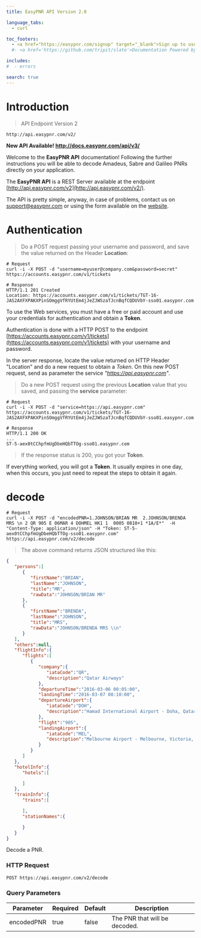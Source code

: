 ```yaml
---
title: EasyPNR API Version 2.0

language_tabs:
  - curl

toc_footers:
  - <a href="https://easypnr.com/signup" target="_blank">Sign up to use this API</a>
  #- <a href='https://github.com/tripit/slate'>Documentation Powered by Slate</a>

includes:
#  - errors

search: true
---
```


# Introduction

> API Endpoint Version 2

```
http://api.easypnr.com/v2/
```

**New API Available! http://docs.easypnr.com/api/v3/**

Welcome to the **EasyPNR API** documentation! Following the further instructions you will be able to decode Amadeus, Sabre and Galileo PNRs directly on your application.

The **EasyPNR API** is a REST Server available at the endpoint [http://api.easypnr.com/v2](http://api.easypnr.com/v2/).

The API is pretty simple, anyway, in case of problems, contact us on [support@easypnr.com](mailto:support@easypnr.com) or using the form available on the [website](http://www.easypnr.com/contact]).


# Authentication

> Do a POST request passing your username and password, and save the value returned on the Header **Location**:

```curl
# Request
curl -i -X POST -d "username=myuser@company.com&password=secret" https://accounts.easypnr.com/v1/tickets

# Response
HTTP/1.1 201 Created
Location: https://accounts.easypnr.com/v1/tickets/TGT-16-JAS2AXFXPAKXPinSOmggVfRYUtEm4jJeZJWSzaTJcnBqfCQDUVbY-sso01.easypnr.com
```
To use the Web services, you must have a free or paid account and use your credentials for authentication and obtain a **Token**.

Authentication is done with a HTTP POST to the endpoint [https://accounts.easypnr.com/v1/tickets](https://accounts.easypnr.com/v1/tickets) with your username and password.

In the server response, locate the value returned on HTTP Header "Location" and do a new request to obtain a *Token*. On this new POST request, send as parameter the service *"https://api.easypnr.com"*.

> Do a new POST request using the previous **Location** value that you saved, and passing the **service** parameter:

```curl
# Request
curl -i -X POST -d "service=https://api.easypnr.com" https://accounts.easypnr.com/v1/tickets/TGT-16-JAS2AXFXPAKXPinSOmggVfRYUtEm4jJeZJWSzaTJcnBqfCQDUVbY-sso01.easypnr.com

# Response
HTTP/1.1 200 OK
...
ST-5-aex0tCChpfmUgDbeHQbTTOg-sso01.easypnr.com
```

> If the response status is 200, you got your **Token**.

If everything worked, you will got a **Token**. It usually expires in one day, when this occurs, you just need to repeat the steps to obtain it again.

# decode

```curl
# Request
curl -i -X POST -d "encodedPNR=1.JOHNSON/BRIAN MR  2.JOHNSON/BRENDA MRS \n 2 QR 905 E 06MAR 4 DOHMEL HK1 1  0005 0810+1 *1A/E*"  -H "Content-Type: application/json" -H "Token: ST-5-aex0tCChpfmUgDbeHQbTTOg-sso01.easypnr.com" https://api.easypnr.com/v2/decode
```

> The above command returns JSON structured like this:

```json
{
   "persons":[
      {
         "firstName":"BRIAN",
         "lastName":"JOHNSON",
         "title":"MR",
         "rawData":"JOHNSON/BRIAN MR"
      },
      {
         "firstName":"BRENDA",
         "lastName":"JOHNSON",
         "title":"MRS",
         "rawData":"JOHNSON/BRENDA MRS \\n"
      }
   ],
   "others":null,
   "flightInfo":{
      "flights":[
         {
            "company":{
               "iataCode":"QR",
               "description":"Qatar Airways"
            },
            "departureTime":"2016-03-06 00:05:00",
            "landingTime":"2016-03-07 08:10:00",
            "departureAirport":{
               "iataCode":"DOH",
               "description":"Hamad International Airport - Doha, Qatar"
            },
            "flight":"905",
            "landingAirport":{
               "iataCode":"MEL",
               "description":"Melbourne Airport - Melbourne, Victoria, Australia"
            }
         }
      ]
   },
   "hotelInfo":{
      "hotels":[

      ]
   },
   "trainInfo":{
      "trains":[

      ],
      "stationNames":{

      }
   }
}
```

Decode a PNR.

### HTTP Request

`POST https://api.easypnr.com/v2/decode`

### Query Parameters

Parameter  | Required |Default | Description
---------  | ---------|------- | -----------
encodedPNR | true     |false   | The PNR that will be decoded.


<!-- aside class="success">
Remember — a happy kitten is an authenticated kitten!
</aside-->
